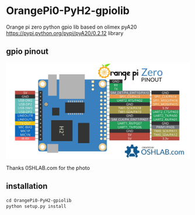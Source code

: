 # OrangePi0-PyH2-gpiolib

Orange pi zero python gpio lib based on olimex pyA20 https://pypi.python.org/pypi/pyA20/0.2.12 library

## gpio pinout
      
      
![Preview](https://raw.githubusercontent.com/Sputkin/OrangePi0-PyH2-gpiolib/master/img/pinout.jpg)

Thanks 0SHLAB.com for the photo


## installation
	
	cd OrangePi0-PyH2-gpiolib	
	python setup.py install



